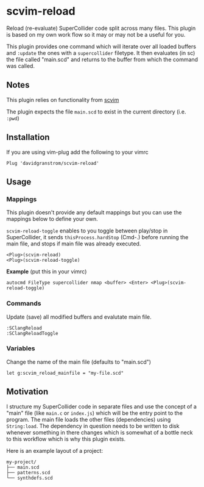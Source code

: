 scvim-reload
============

Reload (re-evaluate) SuperCollider code split across many files. This plugin is based on my own work flow so it may or may not be a useful for you.

This plugin provides one command which will iterate over all loaded buffers and `:update` the ones with a `supercollider` filetype. It then evaluates (in sc) the file called "main.scd" and returns to the buffer from which the command was called.

Notes
-----

This plugin relies on functionality from [scvim](https://github.com/supercollider/scvim)

The plugin expects the file `main.scd` to exist in the current directory (i.e. `:pwd`)


Installation
------------

If you are using vim-plug add the following to your vimrc

```vim
Plug 'davidgranstrom/scvim-reload'
```


Usage
-----

### Mappings

This plugin doesn't provide any default mappings but you can use the mappings below to define your own.

`scvim-reload-toggle` enables to you toggle between play/stop in SuperCollider, it sends `thisProcess.hardStop` (Cmd-.) before running the main file, and stops if main file was already executed.

```vim
<Plug>(scvim-reload)
<Plug>(scvim-reload-toggle)
```

**Example** (put this in your vimrc)

```vim
autocmd FileType supercollider nmap <buffer> <Enter> <Plug>(scvim-reload-toggle)
```

### Commands

Update (save) all modified buffers and evalutate main file.

```vim
:SClangReload
:SClangReloadToggle
```

### Variables

Change the name of the main file (defaults to "main.scd")

```vim
let g:scvim_reload_mainfile = "my-file.scd"
```


Motivation
----------

I structure my SuperCollider code in separate files and use the concept of a "main" file (like `main.c` or `index.js`) which will be the entry point to the program. The main file loads the other files (dependencies) using `String:load`. The dependency in question needs to be written to disk whenever something in there changes which is somewhat of a bottle neck to this workflow which is why this plugin exists.

Here is an example layout of a project:

    my-project/
    ├── main.scd
    ├── patterns.scd
    └── synthdefs.scd
